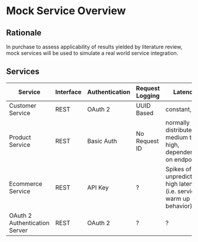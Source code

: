 # Mock Service Overview

## Rationale
In purchase to assess applicability of results yielded by literature review, mock services will be used to simulate a real world service integration.

## Services

| Service | Interface | Authentication | Request Logging | Latency |
|---------|-----------|----------------|-----------------|---------|
| Customer Service | REST | OAuth 2 | UUID Based | constant, low |
| Product Service | REST | Basic Auth | No Request ID | normally distributed, medium to high, dependent on endpoint |
| Ecommerce Service | REST | API Key | ? | Spikes of unpredictable high latency (i.e. service warm up behavior) |
| OAuth 2 Authentication Server | REST | OAuth 2 | ? | ? |
 